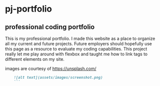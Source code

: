 # pj-portfolio

## professional coding portfolio

This is my professional portfolio. I made this website as a place to organize all my current and future projects. Future employers should hopefully use this page as a resource to evaluate my coding capabilities. This project really let me play around with flexbox and taught me how to link <a> tags to different elements on my site.

images are courtesy of https://unsplash.com/

```md
    ![alt text](assets/images/screenshot.png)
    ```